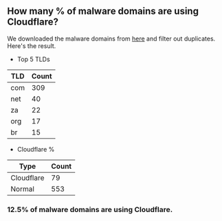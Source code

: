 ## How many % of malware domains are using Cloudflare?


We downloaded the malware domains from [here](https://urlhaus.abuse.ch) and filter out duplicates.
Here's the result.


[//]: # (start replacement)


- Top 5 TLDs

| TLD | Count |
| --- | --- |
| com | 309 |
| net | 40 |
| za | 22 |
| org | 17 |
| br | 15 |


- Cloudflare %

| Type | Count |
| --- | --- |
| Cloudflare | 79 |
| Normal | 553 |


### 12.5% of malware domains are using Cloudflare.